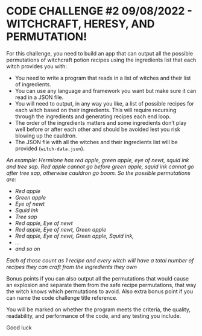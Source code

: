 # CODE CHALLENGE #2 09/08/2022 - WITCHCRAFT, HERESY, AND PERMUTATION!

For this challenge, you need to build an app that can output all the possible permutations of witchcraft potion recipes using the ingredients list that each witch provides you with:

- You need to write a program that reads in a list of witches and their list of ingredients.
- You can use any language and framework you want but make sure it can read in a JSON file.
- You will need to output, in any way you like, a list of possible recipes for each witch based on their ingredients. This will require recursing through the ingredients and generating recipes each end loop.
- The order of the ingredients matters and some ingredients don’t play well before or after each other and should be avoided lest you risk blowing up the cauldron.
- The JSON file with all the witches and their ingredients list will be provided (`witch-data.json`).

_An example: Hermione has red apple, green apple, eye of newt, squid ink and tree sap. Red apple cannot go before green apple, squid ink cannot go after tree sap, otherwise cauldron go boom. So the possible permutations are:_

- _Red apple_
- _Green apple_
- _Eye of newt_
- _Squid ink_
- _Tree sap_
- _Red apple, Eye of newt_
- _Red apple, Eye of newt, Green apple_
- _Red apple, Eye of newt, Green apple, Squid ink,_
- _…_
- _and so on_

_Each of those count as 1 recipe and every witch will have a total number of recipes they can craft from the ingredients they own_

Bonus points if you can also output all the permutations that would cause an explosion and separate them from the safe recipe permutations, that way the witch knows which permutations to avoid.
Also extra bonus point if you can name the code challenge title reference.

You will be marked on whether the program meets the criteria, the quality, readability, and performance of the code, and any testing you include.

Good luck
